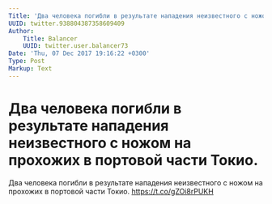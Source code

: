 ```yaml
---
Title: 'Два человека погибли в результате нападения неизвестного с ножом на прохожих в портовой части Токио.'
UUID: twitter.938804387358609409
Author:
    Title: Balancer
    UUID: twitter.user.balancer73
Date: 'Thu, 07 Dec 2017 19:16:22 +0300'
Type: Post
Markup: Text
---
```


# Два человека погибли в результате нападения неизвестного с ножом на прохожих в портовой части Токио.

Два человека погибли в результате нападения неизвестного с
ножом на прохожих в портовой части Токио.
https://t.co/gZOi8rPUKH